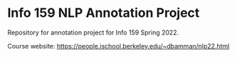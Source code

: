 # Info 159 NLP Annotation Project

Repository for annotation project for Info 159 Spring 2022.

Course website: https://people.ischool.berkeley.edu/~dbamman/nlp22.html

